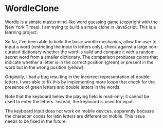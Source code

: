 # WordleClone
Wordle is a simple mastermind-like word guessing game (copyright with the New York Times). I am trying to build a simple clone in JavaScript. This is a learning project.

So far, I've been able to build the basic wordle mechanics, allow the user to input a word (restricting the input to letters only), check against a large non-curated dictionary whether the word is valid and compare it with a random secret word from a smaller dictionary. The comparison produces colors that indicate whether a letter is in the correct position (green) or present in the word but in the wrong position (yellow).

Originally, I had a bug resulting in the incorrect representation of double letters. I was able to fix this by implementing more loops that check for the presence of green letters and double letters in the words.

Note that the keyboard below the playing field is read-only; it cannot be used to enter the letters. Instead, the keyboard is used for input.

The keyboard input does not work on mobile devices, apparently because the character codes for latin letters are different on mobile. This issue needs to be fixed in the future.
